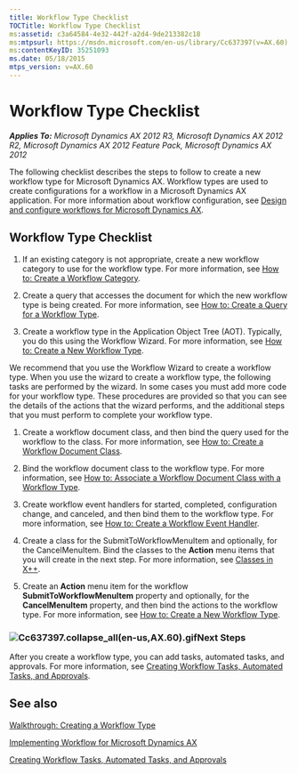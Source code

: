```yaml
---
title: Workflow Type Checklist
TOCTitle: Workflow Type Checklist
ms:assetid: c3a64584-4e32-442f-a2d4-9de213382c18
ms:mtpsurl: https://msdn.microsoft.com/en-us/library/Cc637397(v=AX.60)
ms:contentKeyID: 35251093
ms.date: 05/18/2015
mtps_version: v=AX.60
---
```


# Workflow Type Checklist 


_**Applies To:** Microsoft Dynamics AX 2012 R3, Microsoft Dynamics AX 2012 R2, Microsoft Dynamics AX 2012 Feature Pack, Microsoft Dynamics AX 2012_

The following checklist describes the steps to follow to create a new workflow type for Microsoft Dynamics AX. Workflow types are used to create configurations for a workflow in a Microsoft Dynamics AX application. For more information about workflow configuration, see [Design and configure workflows for Microsoft Dynamics AX](https://msdn.microsoft.com/en-us/library/gg751350\(v=ax.60\)).

## Workflow Type Checklist

1.  If an existing category is not appropriate, create a new workflow category to use for the workflow type. For more information, see [How to: Create a Workflow Category](how-to-create-a-workflow-category.md).

2.  Create a query that accesses the document for which the new workflow type is being created. For more information, see [How to: Create a Query for a Workflow Type](how-to-create-a-query-for-a-workflow-type.md).

3.  Create a workflow type in the Application Object Tree (AOT). Typically, you do this using the Workflow Wizard. For more information, see [How to: Create a New Workflow Type](how-to-create-a-new-workflow-type.md).

We recommend that you use the Workflow Wizard to create a workflow type. When you use the wizard to create a workflow type, the following tasks are performed by the wizard. In some cases you must add more code for your workflow type. These procedures are provided so that you can see the details of the actions that the wizard performs, and the additional steps that you must perform to complete your workflow type.

1.  Create a workflow document class, and then bind the query used for the workflow to the class. For more information, see [How to: Create a Workflow Document Class](how-to-create-a-workflow-document-class.md).

2.  Bind the workflow document class to the workflow type. For more information, see [How to: Associate a Workflow Document Class with a Workflow Type](how-to-associate-a-workflow-document-class-with-a-workflow-type.md).

3.  Create workflow event handlers for started, completed, configuration change, and canceled, and then bind them to the workflow type. For more information, see [How to: Create a Workflow Event Handler](how-to-create-a-workflow-event-handler.md).

4.  Create a class for the SubmitToWorkflowMenuItem and optionally, for the CancelMenuItem. Bind the classes to the **Action** menu items that you will create in the next step. For more information, see [Classes in X++](classes-in-x.md).

5.  Create an **Action** menu item for the workflow **SubmitToWorkflowMenuItem** property and optionally, for the **CancelMenuItem** property, and then bind the actions to the workflow type. For more information, see [How to: Create a New Workflow Type](how-to-create-a-new-workflow-type.md).

### ![Cc637397.collapse\_all(en-us,AX.60).gif](images/Gg863931.collapse_all(en-us,AX.60).gif "Cc637397.collapse_all(en-us,AX.60).gif")Next Steps

After you create a workflow type, you can add tasks, automated tasks, and approvals. For more information, see [Creating Workflow Tasks, Automated Tasks, and Approvals](creating-workflow-tasks-automated-tasks-and-approvals.md).

## See also

[Walkthrough: Creating a Workflow Type](walkthrough-creating-a-workflow-type.md)

[Implementing Workflow for Microsoft Dynamics AX](implementing-workflow-for-microsoft-dynamics-ax.md)

[Creating Workflow Tasks, Automated Tasks, and Approvals](creating-workflow-tasks-automated-tasks-and-approvals.md)
